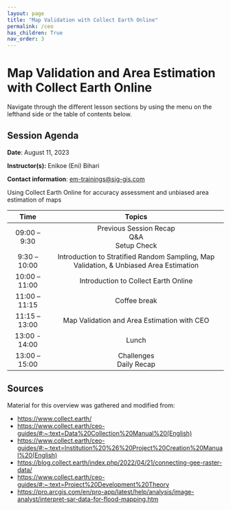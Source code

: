```yaml
---
layout: page
title: "Map Validation with Collect Earth Online"
permalink: /ceo
has_children: True
nav_order: 3
---
```


# Map Validation and Area Estimation with Collect Earth Online
Navigate through the different lesson sections by using the menu on the lefthand side or the table of contents below.

## Session Agenda
**Date**: August 11, 2023

**Instructor(s):** Enikoe (Eni) Bihari 

**Contact information**: [em-trainings@sig-gis.com](em-trainings@sig-gis.com)

Using Collect Earth Online for accuracy assessment and unbiased area estimation of maps


|Time           |  Topics       |
|:-------------:|:-------------:|
| 09:00 – 9:30  | Previous Session Recap <br> Q&A <br> Setup Check |
| 9:30 – 10:00  | Introduction to Stratified Random Sampling, Map Validation, & Unbiased Area Estimation |
| 10:00 – 11:00 | Introduction to Collect Earth Online |
| 11:00 – 11:15 | Coffee break |
| 11:15 – 13:00 | Map Validation and Area Estimation with CEO |
| 13:00 - 14:00 | Lunch |
| 13:00 – 15:00 | Challenges <br> Daily Recap |

## Sources 
Material for this overview was gathered and modified from:

* https://www.collect.earth/
* https://www.collect.earth/ceo-guides/#:~:text=Data%20Collection%20Manual%20(English)
* https://www.collect.earth/ceo-guides/#:~:text=Institution%20%26%20Project%20Creation%20Manual%20(English)
* https://blog.collect.earth/index.php/2022/04/21/connecting-gee-raster-data/
* https://www.collect.earth/ceo-guides/#:~:text=Project%20Development%20Theory
* https://pro.arcgis.com/en/pro-app/latest/help/analysis/image-analyst/interpret-sar-data-for-flood-mapping.htm
